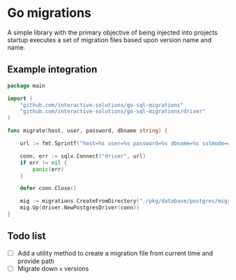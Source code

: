 Go migrations
=============

A simple library with the primary objective of being injected into projects startup
executes a set of migration files based upon version name and name.


## Example integration
```go
package main

import (
	"github.com/interactive-solutions/go-sql-migrations"
	"github.com/interactive-solutions/go-sql-migrations/driver"
)

func migrate(host, user, password, dbname string) {

	url := fmt.Sprintf("host=%s user=%s password=%s dbname=%s sslmode=disable", host, user, password, dbname)

	conn, err := sqlx.Connect("driver", url)
	if err != nil {
		panic(err)
	}

	defer conn.Close()

	mig := migrations.CreateFromDirectory("./pkg/database/postgres/migrations")
	mig.Up(driver.NewPostgresDriver(conn))
}
```

## Todo list
- [ ] Add a utility method to create a migration file from current time and provide path
- [ ] Migrate down `x` versions

